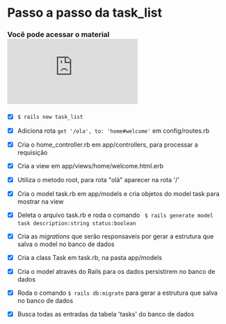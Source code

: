 # Passo a passo da task_list

### Você pode acessar o material ![aqui](https://github.com/COAB1/CampusCode_Rails/blob/master/TreinaDev_Rails.pdf)

- [x] ``` $ rails new task_list ```

- [x] Adiciona rota ``` get '/ola', to: 'home#welcome' ``` em config/routes.rb

- [x] Cria o home_controller.rb​ em app/controllers, para processar a requisição 

- [x] Cria a view em app/views/home/welcome.html.erb

- [x] Utiliza o metodo root, para rota "olá" aparecer na rota '/'

- [x] Cria o model task.rb em app/models e cria objetos do model task para mostrar na view

- [x] Deleta o arquivo task.rb e roda o comando ``` $ rails generate model task description:string status:boolean```

- [x] Cria as _migrations_ que serão responsaveis por gerar a estrutura que salva o model no banco de dados

- [x] Cria a class Task em task.rb, na pasta app/models

- [x] Cria o model através do Rails para os dados persistirem no banco de dados

- [x] Roda o comando ```$ rails db:migrate``` para gerar a estrutura que salva no banco de dados

- [x] Busca todas as entradas da tabela 'tasks' do banco de dados